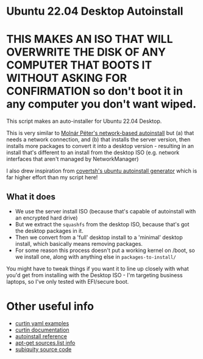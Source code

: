 # Ubuntu 22.04 Desktop Autoinstall

# THIS MAKES AN ISO THAT WILL OVERWRITE THE DISK OF ANY COMPUTER THAT BOOTS IT WITHOUT ASKING FOR CONFIRMATION so don't boot it in any computer you don't want wiped.

This script makes an auto-installer for Ubuntu 22.04 Desktop.

This is very similar to [Molnár Péter's network-based autoinstall](https://www.molnar-peter.hu/en/ubuntu-jammy-netinstall-pxe.html) but (a) that needs a network connection, and (b) that installs the server version, then installs more packages to convert it into a desktop version - resulting in an install that's different to an install from the desktop ISO (e.g. network interfaces that aren't managed by NetworkManager)

I also drew inspiration from [covertsh's ubuntu autoinstall generator](https://github.com/covertsh/ubuntu-autoinstall-generator/blob/main/ubuntu-autoinstall-generator.sh) which is far higher effort than my script here!

## What it does

* We use the server install ISO (because that's capable of autoinstall with an encrypted hard drive) 
* But we extract the `squashfs` from the desktop ISO, because that's got the desktop packages in it.
* Then we convert from a 'full' desktop install to a 'minimal' desktop install, which basically means removing packages.
* For some reason this process doesn't put a working kernel on /boot, so we install one, along with anything else in `packages-to-install/`

You might have to tweak things if you want it to line up closely with what you'd get from installing with the Desktop ISO - I'm targeting business laptops, so I've only tested with EFI/secure boot.

# Other useful info

* [curtin yaml examples](https://github.com/canonical/curtin/blob/master/examples/apt-source.yaml)
* [curtin documentation](https://curtin.readthedocs.io/en/latest/index.html)
* [autoinstall reference](https://ubuntu.com/server/docs/install/autoinstall-reference)
* [apt-get sources.list info](https://wiki.debian.org/SourcesList)
* [subiquity source code](https://github.com/canonical/subiquity/blob/324ff0bc8fa5a5f3c843f59dedba7f955050e9a6/subiquity/server/controllers/install.py#L326)
